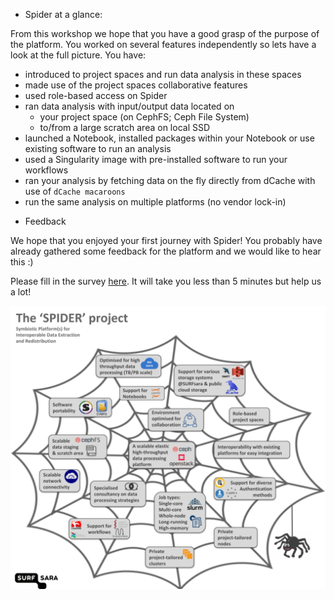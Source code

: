 * Spider at a glance:

From this workshop we hope that you have a good grasp of the purpose of the platform. You worked on several features independently so lets have a look at the full picture. You have:

- introduced to project spaces and run data analysis in these spaces
- made use of the project spaces collaborative features  
- used role-based access on Spider  
- ran data analysis with input/output data located on
   - your project space (on CephFS; Ceph File System)
   - to/from a large scratch area on local SSD
- launched a Notebook, installed packages within your Notebook or use existing software to run an analysis
- used a Singularity image with pre-installed software to run your workflows
- ran your analysis by fetching data on the fly directly from dCache with use of `dCache macaroons`
- run the same analysis on multiple platforms (no vendor lock-in)

* Feedback

We hope that you enjoyed your first journey with Spider! You probably have already gathered some feedback for the platform and we would like to hear this :)

Please fill in the survey [here](https://forms.gle/J4K4eMMMj2WSHKtZ6). It will take you less than 5 minutes but help us a lot!

![Spider poster](/images/Spider_poster.png)   
